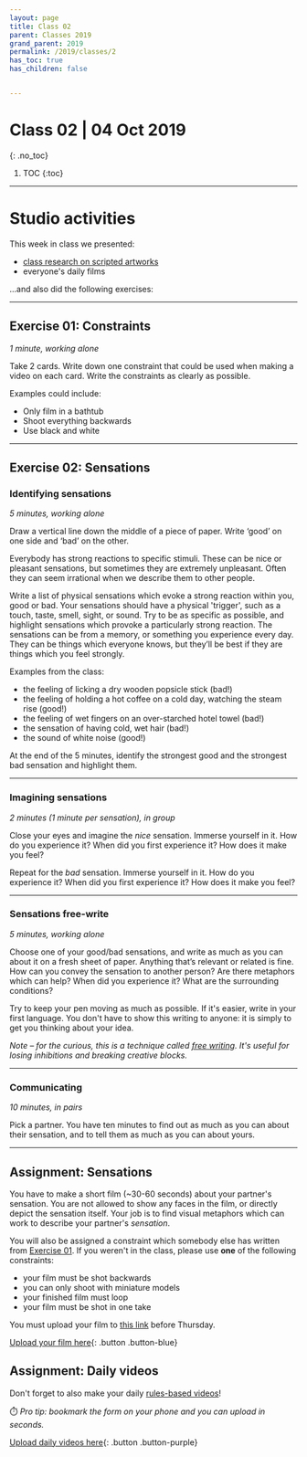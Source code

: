 ```yaml
---
layout: page
title: Class 02
parent: Classes 2019
grand_parent: 2019
permalink: /2019/classes/2
has_toc: true
has_children: false


---
```

# Class 02 | 04 Oct 2019
{: .no_toc}

1. TOC
{:toc}

----

# Studio activities

This week in class we presented:

- [class research on scripted artworks](../../research)
- everyone's daily films

...and also did the following exercises:



----

## Exercise 01: Constraints

*1 minute, working alone*

Take 2 cards. Write down one constraint that could be used when making a video on each card. Write the constraints as clearly as possible.

Examples could include:

- Only film in a bathtub
- Shoot everything backwards
- Use black and white



----

## Exercise 02: Sensations

### Identifying sensations

*5 minutes, working alone*

Draw a vertical line down the middle of a piece of paper. Write ‘good’ on one side and ‘bad’ on the other.

Everybody has strong reactions to specific stimuli. These can be nice or pleasant sensations, but sometimes they are extremely unpleasant. Often they can seem irrational when we describe them to other people.

Write a list of physical sensations which evoke a strong reaction within you, good or bad. Your sensations should have a physical 'trigger', such as a touch, taste, smell, sight, or sound. Try to be as specific as possible, and highlight sensations which provoke a particularly strong reaction. The sensations can be from a memory, or something you experience every day. They can be things which everyone knows, but they’ll be best if they are things which you feel strongly.

Examples from the class:

- the feeling of licking a dry wooden popsicle stick (bad!)
- the feeling of holding a hot coffee on a cold day, watching the steam rise (good!)
- the feeling of wet fingers on an over-starched hotel towel (bad!)
- the sensation of having cold, wet hair (bad!)
- the sound of white noise (good!)


At the end of the 5 minutes, identify the strongest good and the strongest bad sensation and highlight them.  

----

### Imagining sensations

*2 minutes (1 minute per sensation), in group*

Close your eyes and imagine the *nice* sensation. Immerse yourself in it. How do you experience it? When did you first experience it? How does it make you feel?

Repeat for the *bad* sensation. Immerse yourself in it. How do you experience it? When did you first experience it? How does it make you feel?

----

### Sensations free-write

*5 minutes, working alone*

Choose one of your good/bad sensations, and write as much as you can about it on a fresh sheet of paper. Anything that’s relevant or related is fine. How can you convey the sensation to another person? Are there metaphors which can help? When did you experience it? What are the surrounding conditions?

Try to keep your pen moving as much as possible. If it's easier, write in your first language. You don't have to show this writing to anyone: it is simply to get you thinking about your idea.

*Note – for the curious, this is a technique called [free writing](https://en.wikipedia.org/wiki/Free_writing). It's useful for losing inhibitions and breaking creative blocks.*

---

### Communicating

*10 minutes, in pairs*

Pick a partner. You have ten minutes to find out as much as you can about their sensation, and to tell them as much as you can about yours.

---

## Assignment: Sensations

You have to make a short film (~30-60 seconds) about your partner's sensation. You are not allowed to show any faces in the film, or directly depict the sensation itself. Your job is to find visual metaphors which can work to describe your partner's *sensation*.

You will also be assigned a constraint which somebody else has written from [Exercise 01](#exercise-01-constraints). If you weren't in the class, please use **one** of the following constraints:

- your film must be shot backwards
- you can only shoot with miniature models
- your finished film must loop
- your film must be shot in one take

You must upload your film to [this link](https://forms.gle/rDUoqhYimtVrCp1f6) before Thursday.

[Upload your film here](https://forms.gle/rDUoqhYimtVrCp1f6){: .button .button-blue}


## Assignment: Daily videos

Don't forget to also make your daily [rules-based videos](../classes/class-01.html#activity-3-rules-for-your-daily-film)!

⏱️ *Pro tip: bookmark the form on your phone and you can upload in seconds.*

[Upload daily videos here](https://forms.gle/k2Excws5CPx5QRrN8){: .button .button-purple}

